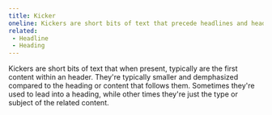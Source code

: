 ```yaml
---
title: Kicker
oneline: Kickers are short bits of text that precede headlines and headings to lead-in or classify content.
related:
 - Headline
 - Heading
---
```


Kickers are short bits of text that when present, typically are the first content within an header. They're typically smaller and demphasized compared to the heading or content that follows them. Sometimes they're used to lead into a heading, while other times they're just the type or subject of the related content.
